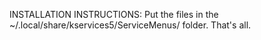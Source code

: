 INSTALLATION INSTRUCTIONS:
Put the files in the ~/.local/share/kservices5/ServiceMenus/ folder. That's all.
